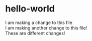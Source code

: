 # hello-world

I am making a change to this file  
I am making another change to this file!  
These are different changes!


